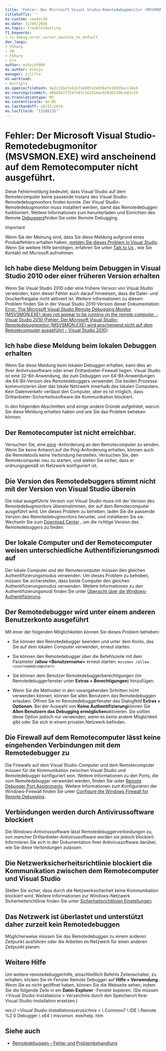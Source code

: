 ```yaml
---
title: 'Fehler: Der Microsoft Visual Studio-Remotedebugmonitor (MSVSMON.EXE) wird anscheinend auf dem Remotecomputer nicht ausgeführt.'
titleSuffix: ''
ms.custom: seodec18
ms.date: 11/04/2016
ms.topic: troubleshooting
f1_keywords:
- vs.debug.error.server_machine_no_default
dev_langs:
- CSharp
- VB
- FSharp
- C++
author: mikejo5000
ms.author: mikejo
manager: jillfra
ms.workload:
- multiple
ms.openlocfilehash: 9a2c35befa92e72e08fe2e058afe10d19ac116e0
ms.sourcegitcommit: 40bd5b27f247a07c2e2514acb293b23d6ce03c29
ms.translationtype: MT
ms.contentlocale: de-DE
ms.lasthandoff: 10/31/2019
ms.locfileid: "73188135"
---
```

# <a name="error-the-microsoft-visual-studio-remote-debugging-monitor-msvsmonexe-does-not-appear-to-be-running-on-the-remote-computer"></a>Fehler: Der Microsoft Visual Studio-Remotedebugmonitor (MSVSMON.EXE) wird anscheinend auf dem Remotecomputer nicht ausgeführt.
Diese Fehlermeldung bedeutet, dass Visual Studio auf dem Remotecomputer keine passende Instanz des Visual Studio-Remotedebugmonitors finden konnte. Der Visual Studio-Remotedebugmonitor muss installiert werden, damit das Remotedebuggen funktioniert. Weitere Informationen zum herunterladen und Einrichten des Remote [Debuggers](../debugger/remote-debugging.md)finden Sie unter Remote Debugging.

> [!IMPORTANT]
> Wenn Sie der Meinung sind, dass Sie diese Meldung aufgrund eines Produktfehlers erhalten haben, [melden Sie dieses Problem in Visual Studio](../ide/how-to-report-a-problem-with-visual-studio.md). Wenn Sie weitere Hilfe benötigen, erfahren Sie unter [Talk to Us](../ide/feedback-options.md) , wie Sie Kontakt mit Microsoft aufnehmen.

## <a name="i-got-this-message-while-i-was-debugging-in-visual-studio-2010-or-earlier"></a>Ich habe diese Meldung beim Debuggen in Visual Studio 2010 oder einer früheren Version erhalten
 Wenn Sie Visual Studio 2010 oder eine frühere Version von Visual Studio verwenden, kann dieser Fehler auch darauf hinweisen, dass die Datei- und Druckerfreigabe nicht aktiviert ist. Weitere Informationen zu diesem Problem finden Sie in der Visual Studio 2010-Version dieser Dokumentation: [Error: The Microsoft Visual Studio Remote Debugging Monitor (MSVSMON.EXE) does not appear to be running on the remote computer. - Visual Studio 2010 (Fehler: Der Microsoft Visual Studio-Remotedebugmonitor (MSVSMON.EXE) wird anscheinend nicht auf dem Remotecomputer ausgeführt – Visual Studio 2010)](https://docs.microsoft.com/previous-versions/visualstudio/visual-studio-2010/ms164726(v=vs.100)).

## <a name="i-got-this-message-while-i-was-debugging-locally"></a>Ich habe diese Meldung beim lokalen Debuggen erhalten
 Wenn Sie diese Meldung beim lokalen Debuggen erhalten, kann dies an Ihrer Antivirussoftware oder einer Drittanbieter-Firewall liegen. Visual Studio ist eine 32-Bit-Anwendung, die zum Debuggen von 64-Bit-Anwendungen die 64-Bit-Version des Remotedebuggers verwendet. Die beiden Prozesse kommunizieren über das lokale Netzwerk innerhalb des lokalen Computers. Kein Datenverkehr verlässt den Computer, aber es ist möglich, dass Drittanbieter-Sicherheitssoftware die Kommunikation blockiert.

 In den folgenden Abschnitten sind einige andere Gründe aufgelistet, warum Sie diese Meldung erhalten haben und wie Sie das Problem beheben können.

## <a name="the-remote-machine-is-not-reachable"></a>Der Remotecomputer ist nicht erreichbar.
 Versuchen Sie, eine [ping](/previous-versions/windows/it-pro/windows-server-2008-R2-and-2008/ee624059(v=ws.10)) -Anforderung an den Remotecomputer zu senden. Wenn Sie keine Antwort auf die Ping-Anforderung erhalten, können auch die Remotetools keine Verbindung herstellen. Versuchen Sie, den Remotecomputer neu zu starten, und stellen Sie sicher, dass er ordnungsgemäß im Netzwerk konfiguriert ist.

## <a name="the-version-of-the-remote-debugger-doesnt-match-the-version-of-visual-studio"></a>Die Version des Remotedebuggers stimmt nicht mit der Version von Visual Studio überein
 Die lokal ausgeführte Version von Visual Studio muss mit der Version des Remotedebugmonitors übereinstimmen, der auf dem Remotecomputer ausgeführt wird. Um dieses Problem zu beheben, laden Sie die passende Version des Remotedebugmonitors herunter, und installieren Sie sie. Wechseln Sie zum [Download Center](https://www.microsoft.com/download) , um die richtige Version des Remotedebuggers zu finden.

## <a name="the-local-and-remote-machines-have-different-authentication-modes"></a>Der lokale Computer und der Remotecomputer weisen unterschiedliche Authentifizierungsmodi auf
 Der lokale Computer und der Remotecomputer müssen den gleichen Authentifizierungsmodus verwenden. Um dieses Problem zu beheben, müssen Sie sicherstellen, dass beide Computer den gleichen Authentifizierungsmodus verwenden. Weitere Informationen zu den Authentifizierungsmodi finden Sie unter [Übersicht über die Windows-Authentifizierung](/previous-versions/windows/it-pro/windows-server-2012-R2-and-2012/hh831472(v=ws.11)).

## <a name="the-remote-debugger-is-running-under-a-different-user-account"></a>Der Remotedebugger wird unter einem anderen Benutzerkonto ausgeführt
 Mit einer der folgenden Möglichkeiten können Sie dieses Problem beheben:

- Sie können den Remotedebugger beenden und unter dem Konto, das Sie auf dem lokalen Computer verwenden, erneut starten.

- Sie können den Remotedebugger über die Befehlszeile mit dem Parameter **/allow \<Benutzername>** erneut starten: `msvsmon /allow <username@computer>`

- Sie können dem Benutzer Remotedebuggerberechtigungen (im Remotedebuggerfenster unter **Extras > Berechtigungen**) hinzufügen.

- Wenn Sie die Methoden in den vorangehenden Schritten nicht verwenden können, können Sie allen Benutzern das Remotedebuggen erlauben. Öffnen Sie im Remotedebuggerfenster das Dialogfeld **Extras > Optionen**. Bei der Auswahl von   **Keine Authentifizierung**können Sie **Allen Benutzern das Debugging ermöglichen**aktivieren. Sie sollten diese Option jedoch nur verwenden, wenn es keine andere Möglichkeit gibt oder Sie sich in einem privaten Netzwerk befinden.

## <a name="the-firewall-on-the-remote-machine-doesnt-allow-incoming-connections-to-the-remote-debugger"></a>Die Firewall auf dem Remotecomputer lässt keine eingehenden Verbindungen mit dem Remotedebugger zu
 Die Firewalls auf dem Visual Studio-Computer und dem Remotecomputer müssen für die Kommunikation zwischen Visual Studio und Remotedebugger konfiguriert sein. Weitere Informationen zu den Ports, die vom Remotedebugger verwendet werden, finden Sie unter [Remote Debugger Port Assignments](../debugger/remote-debugger-port-assignments.md). Weitere Informationen zum Konfigurieren der Windows-Firewall finden Sie unter [Configure the Windows Firewall for Remote Debugging](../debugger/configure-the-windows-firewall-for-remote-debugging.md).

## <a name="anti-virus-software-is-blocking-the-connections"></a>Verbindungen werden durch Antivirussoftware blockiert
 Die Windows-Antivirussoftware lässt Remotedebuggerverbindungen zu, von mancher Drittanbieter-Antivirussoftware werden sie jedoch blockiert. Informieren Sie sich in der Dokumentation Ihrer Antivirussoftware darüber, wie Sie diese Verbindungen zulassen.

## <a name="network-security-policy-is-blocking-communication-between-the-remote-machine-and-visual-studio"></a>Die Netzwerksicherheitsrichtlinie blockiert die Kommunikation zwischen dem Remotecomputer und Visual Studio
 Stellen Sie sicher, dass durch die Netzwerksicherheit keine Kommunikation blockiert wird. Weitere Informationen zur Windows-Netzwerk Sicherheitsrichtlinie finden Sie unter [Sicherheitsrichtlinien Einstellungen](/windows/device-security/security-policy-settings/security-policy-settings).

## <a name="the-network-is-too-busy-to-support-remote-debugging"></a>Das Netzwerk ist überlastet und unterstützt daher zurzeit kein Remotedebuggen
 Möglicherweise müssen Sie das Remotedebuggen zu einem anderen Zeitpunkt ausführen oder die Arbeiten im Netzwerk für einen anderen Zeitpunkt planen.

## <a name="more-help"></a>Weitere Hilfe
 Um weitere remotedebuggerhilfe, einschließlich Befehls Zeilenschalter, zu erhalten, klicken Sie im Fenster Remote Debugger auf **Hilfe > Verwendung** . Wenn Sie es nicht geöffnet haben, können Sie die Webseite sehen, indem Sie die folgende Zeile in ein **Datei-Explorer** -Fenster kopieren. (Sie müssen \<Visual Studio-Installations > Verzeichnis durch den Speicherort Ihrer Visual Studio-Installation ersetzen.)

 res:// *\<Visual Studio-Installationsverzeichnis >* \ Common7 \ IDE \ Remote %2 0 Debugger \ x64 \ msvsmon. exe/help. htm

## <a name="see-also"></a>Siehe auch
- [Remotedebuggen – Fehler und Problembehandlung](../debugger/remote-debugging-errors-and-troubleshooting.md)
